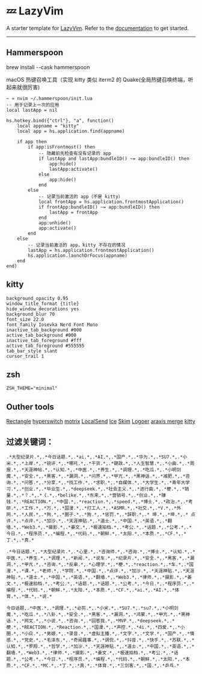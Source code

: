 # 💤 LazyVim

A starter template for [LazyVim](https://github.com/LazyVim/LazyVim).
Refer to the [documentation](https://lazyvim.github.io/installation) to get started.


---


## Hammerspoon

brew install --cask hammerspoon

macOS 热键召唤工具（实现 kitty 类似 iterm2 的 Quake(全局热键召唤终端，听起来就很厉害)

```
~ » nvim ~/.hammerspoon/init.lua
-- 用于记录上一次的应用
local lastApp = nil

hs.hotkey.bind({"ctrl"}, "a", function()
    local appname = "kitty"
    local app = hs.application.find(appname)

    if app then
        if app:isFrontmost() then
            -- 隐藏前先检查有没有记录的 app
            if lastApp and lastApp:bundleID() ~= app:bundleID() then
                app:hide()
                lastApp:activate()
            else
                app:hide()
            end
        else
            -- 记录当前激活的 app（不是 kitty）
            local frontApp = hs.application.frontmostApplication()
            if frontApp:bundleID() ~= app:bundleID() then
                lastApp = frontApp
            end
            app:unhide()
            app:activate()
        end
    else
        -- 记录当前激活的 app，kitty 不存在的情况
        lastApp = hs.application.frontmostApplication()
        hs.application.launchOrFocus(appname)
    end
end)
```

## kitty

```
background_opacity 0.95
window_title_format {title}
hide_window_decorations yes
background_blur 70
font_size 22.0
font_family Iosevka Nerd Font Mono
inactive_tab_background #000
active_tab_background #000
inactive_tab_foreground #fff
active_tab_foreground #555555
tab_bar_style slant
cursor_trail 1
```

## zsh

```
ZSH_THEME="minimal"
```

## Outher tools

[Rectangle](https://rectangleapp.com/)
[hyperswitch](https://bahoom.com/hyperswitch/get)
[motrix](https://motrix.app/)
[LocalSend](https://localsend.org/)
[Ice](https://github.com/jordanbaird/Ice)
[Skim](https://skim-app.sourceforge.io/)
[Logoer](https://github.com/lihaoyun6/Logoer)
[araxis merge](https://www.araxis.com/merge/index.en)
[kitty](https://github.com/kovidgoyal/kitty)

## 过滤关键词：

```
.*大型纪录片.*,.*今日话题.*,.*ai.*,.*AI.*,.*国产.*,.*华为.*,.*SU7.*,.*小米.*,.*上岸.*,.*锐评.*,.*哪吒.*,.*干货.*,.*键政.*,.*人生智慧.*,.*小曲.*,.*周报.*,.*天涯神帖.*,.*认知.*,.*中医.*,.*养生.*,.*调理.*,.*吃瓜.*,.*小明剑魔.*,.*安全.*,.*黑客.*,.*漏洞.*,.*问界.*,.*甲亢.*,.*黑神话.*,.*减肥.*,.*咨询.*,.*问答.*,.*分享.*,.*找工作.*,.*求职.*,.*自媒体.*,.*大学生.*,.*青年大学习.*,.*创业.*,.*毕业生.*,.*deepseek.*,.*社会主义.*,.*进行曲.*,.*梗.*,.*销量.*,.*？.*,.*《.*,.*belike.*,.*东来.*,.*营销号.*,.*创业.*,.*赚钱.*,.*REACTION.*,.*中国.*,.*reaction.*,.*speed.*,.*博士.*,.*政治.*,.*考研.*,.*工作.*,.*万.*,.*国漫.*,.*打工人.*,.*ASMR.*,.*社交.*,.*V.*,.*外网.*,.*人民.*,.*狗.*,.*圈子.*,.*狗.*,.*惩罚.*,.*辞职.*,.* 坤.*,.*坤.*,.* 点评.*,.*点评.*,.*加沙.*,.*天涯神贴.*,.*道士.*,.*中国.*,.*英语.*,.*翻墙.*,.*Web3.*,.*摄影.*,.*姜文.*,.*极速拍档.*,.*考公.*,.*话题.*,.*公考.*,.*今日.*,.*程序员.*,.*编程.*,.*代码.*,.*朝鲜.*,.*太阳.*,.*本质.*,.*CF.*,.*丁.*,.*真.*

.*今日话题.*,.*大型纪录片.*,.*心里.*,.*咨询师.*,.*咨询.*,.*博士.*,.*认知.*,.*中医.*,.*养生.*,.*调理.*,.*新闻.*,.*说车.*,.*纪录片.*,.*安全.*,.*黑客.*,.*漏洞.*,.*甲亢.*,.*咨询.*,.*反串.*,.*心理学.*,.*梗.*,.*reaction.*,.*车.*,.*国漫.*,.*课.*,.*老师.*,.*学院.*,.*中国.*,.*点评.*,.*加沙.*,.*天涯神贴.*,.*天涯神贴.*,.*道士.*,.*中国.*,.*英语.*,.*翻墙.*,.*Web3.*,.*律师.*,.*摄影.*,.*姜文.*,.*极速拍档.*,.*考公.*,.*话题.*,.*话题.*,.*公考.*,.*今日.*,.*程序员.*,.*编程.*,.*代码.*,.*朝鲜.*,.*太阳.*,.*本质.*,.*CF.*,.*ai.*,.*AI.*,.*体育.*,.*体.*,.*说.*

今日话题,.*中医.*,.*调理.*,.*必剪.*,.*小米.*,.*SU7.*,.*su7.*,.*小明剑魔.*,.*吃瓜.*,.*八卦.*,.*安全.*,.*黑客.*,.*漏洞.*,.*鸿蒙.*,.*甲亢.*,.*黑神话.*,.*网文.*,.*小说.*,.*咨询.*,.*回答我.*,.*MVP.*,.*deepseek.*,.*梗.*,.*REACTION.*,.*Reaction.*,.*国漫.*,.*声控.*,.*4i.*,.*四爱.*,.*小圈.*,.*小众.*,.*男娘.*,.*录音.*,.*虚拟主播.*,.*文字.*,.*文学.*,.*国产.*,.*情感.*,.*党史.*,.*毛泽东.*,.*奇闻趣事.*,.*调侃.*,.*抖音.*,.*快手.*,.*苏联.*,.*认知.*,.*罗翔.*,.*哲学.*,.*加沙.*,.*天涯神贴.*,.*道士.*,.*中国.*,.*英语.*,.*翻墙.*,.*Web3.*,.*律师.*,.*摄影.*,.*姜文.*,.*极速拍档.*,.*考公.*,.*话题.*,.*公考.*,.*今日.*,.*程序员.*,.*编程.*,.*代码.*,.*朝鲜.*,.*太阳.*,.*本质.*,.*CF.*,.*MC.*,.*丁.*,.*真.*,.*体育.*,.*三剑客.*,.*国.*,.*乒乓.*
```

